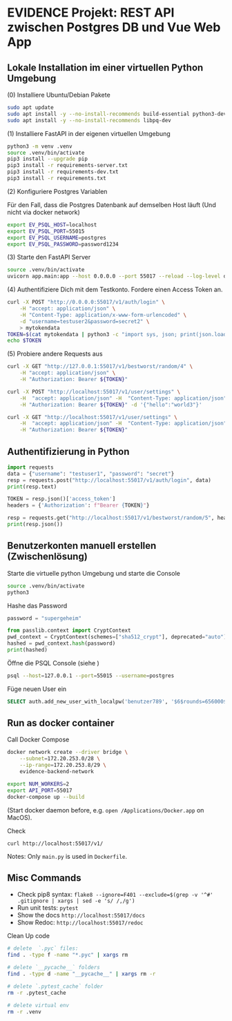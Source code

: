 # EVIDENCE Projekt: REST API zwischen Postgres DB und Vue Web App

## Lokale Installation im einer virtuellen Python Umgebung
(0) Installiere Ubuntu/Debian Pakete

```bash
sudo apt update
sudo apt install -y --no-install-recommends build-essential python3-dev python3-venv
sudo apt install -y --no-install-recommends libpq-dev
```

(1) Installiere FastAPI in der eigenen virtuellen Umgebung

```bash
python3 -m venv .venv
source .venv/bin/activate
pip3 install --upgrade pip
pip3 install -r requirements-server.txt
pip3 install -r requirements-dev.txt
pip3 install -r requirements.txt
```

(2) Konfiguriere Postgres Variablen

Für den Fall, dass die Postgres Datenbank auf demselben Host läuft (Und nicht via docker network)

```bash
export EV_PSQL_HOST=localhost
export EV_PSQL_PORT=55015
export EV_PSQL_USERNAME=postgres
export EV_PSQL_PASSWORD=password1234
```

(3) Starte den FastAPI Server

```bash
source .venv/bin/activate
uvicorn app.main:app --host 0.0.0.0 --port 55017 --reload --log-level debug
```

(4) Authentifiziere Dich mit dem Testkonto. Fordere einen Access Token an.

```bash
curl -X POST "http://0.0.0.0:55017/v1/auth/login" \
    -H "accept: application/json" \
    -H "Content-Type: application/x-www-form-urlencoded" \
    -d "username=testuser2&password=secret2" \
    > mytokendata
TOKEN=$(cat mytokendata | python3 -c "import sys, json; print(json.load(sys.stdin)['access_token'])")
echo $TOKEN
```

(5) Probiere andere Requests aus

```bash
curl -X GET "http://127.0.0.1:55017/v1/bestworst/random/4" \
    -H "accept: application/json" \
    -H "Authorization: Bearer ${TOKEN}"
```

```bash
curl -X POST "http://localhost:55017/v1/user/settings" \
    -H  "accept: application/json" -H  "Content-Type: application/json" \
    -H "Authorization: Bearer ${TOKEN}" -d '{"hello":"world3"}'

curl -X GET "http://localhost:55017/v1/user/settings" \
    -H  "accept: application/json" -H  "Content-Type: application/json" \
    -H "Authorization: Bearer ${TOKEN}"
```

## Authentifizierung in Python

```python
import requests
data = {"username": "testuser1", "password": "secret"}
resp = requests.post("http://localhost:55017/v1/auth/login", data)
print(resp.text)

TOKEN = resp.json()['access_token']
headers = {'Authorization': f"Bearer {TOKEN}"}

resp = requests.get("http://localhost:55017/v1/bestworst/random/5", headers=headers)
print(resp.json())
```



## Benutzerkonten manuell erstellen (Zwischenlösung)
Starte die virtuelle python Umgebung und starte die Console

```bash
source .venv/bin/activate
python3
```

Hashe das Password

```python
password = "supergeheim"

from passlib.context import CryptContext
pwd_context = CryptContext(schemes=["sha512_crypt"], deprecated="auto") 
hashed = pwd_context.hash(password)
print(hashed)
```

Öffne die PSQL Console (siehe []())

```bash
psql --host=127.0.0.1 --port=55015 --username=postgres
```

Füge neuen User ein

```sql
SELECT auth.add_new_user_with_localpw('benutzer789', '$6$rounds=656000$PSAR1THK2sFnMpoJ$iFk/ia.wcLWeWBOmcCG7TRjG0HUpnUuWZzcxRpiRhgdphmXQscUtjmvFf9xuBxMdG25Wef1CSacKZdetY7CBj1');
```



## Run as docker container
Call Docker Compose

```sh
docker network create --driver bridge \
    --subnet=172.20.253.0/28 \
    --ip-range=172.20.253.8/29 \
    evidence-backend-network

export NUM_WORKERS=2
export API_PORT=55017
docker-compose up --build
```

(Start docker daemon before, e.g. `open /Applications/Docker.app` on MacOS).

Check

```
curl http://localhost:55017/v1/
```

Notes: Only `main.py` is used in `Dockerfile`.


## Misc Commands
- Check pip8 syntax: `flake8 --ignore=F401 --exclude=$(grep -v '^#' .gitignore | xargs | sed -e 's/ /,/g')`
- Run unit tests: `pytest`
- Show the docs `http://localhost:55017/docs`
- Show Redoc: `http://localhost:55017/redoc`



Clean Up code

```bash
# delete  `.pyc` files: 
find . -type f -name "*.pyc" | xargs rm

# delete `__pycache__` folders 
find . -type d -name "__pycache__" | xargs rm -r

# delete `.pytest_cache` folder
rm -r .pytest_cache

# delete virtual env
rm -r .venv
```

